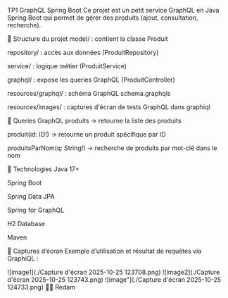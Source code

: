 TP1 GraphQL Spring Boot
Ce projet est un petit service GraphQL en Java Spring Boot qui permet de gérer des produits (ajout, consultation, recherche).

📁 Structure du projet
model/ : contient la classe Produit

repository/ : accès aux données (ProduitRepository)

service/ : logique métier (ProduitService)

graphql/ : expose les queries GraphQL (ProduitController)

resources/graphql/ : schéma GraphQL schema.graphqls

resources/images/ : captures d'écran de tests GraphQL dans graphiql

🚀 Queries GraphQL
produits → retourne la liste des produits

produit(id: ID!) → retourne un produit spécifique par ID

produitsParNom(q: String!) → recherche de produits par mot-clé dans le nom

🧰 Technologies
Java 17+

Spring Boot

Spring Data JPA

Spring for GraphQL

H2 Database

Maven

📸 Captures d’écran
Exemple d’utilisation et résultat de requêtes via GraphiQL :

![image1](./Capture d'écran 2025-10-25 123708.png)
![image2](./Capture d'écran 2025-10-25 123743.png)
![image"](./Capture d'écran 2025-10-25 124733.png)
👨‍💻 Redam


